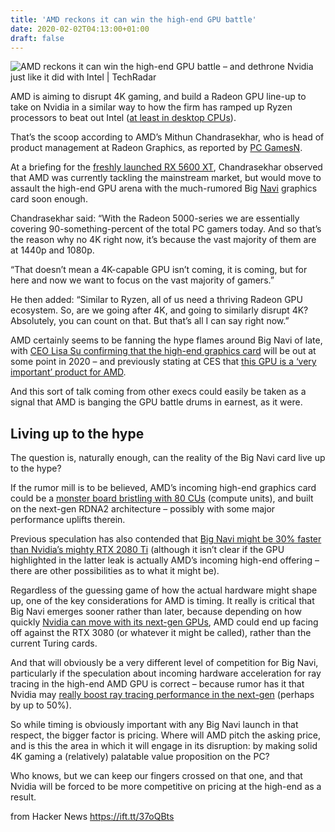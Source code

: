 ```yaml
---
title: 'AMD reckons it can win the high-end GPU battle'
date: 2020-02-02T04:13:00+01:00
draft: false
---
```


![](https://cdn.mos.cms.futurecdn.net/SAkXEnm63v5Db2GkEyudH9-1200-80.jpg "AMD reckons it can win the high-end GPU battle – and dethrone Nvidia just like it did with Intel | TechRadar")  

AMD is aiming to disrupt 4K gaming, and build a Radeon GPU line-up to take on Nvidia in a similar way to how the firm has ramped up Ryzen processors to beat out Intel ([at least in desktop CPUs](https://www.techradar.com/news/amd-continues-to-dominate-with-its-ryzen-5-3600-close-to-equalling-intels-entire-cpu-sales)).

That’s the scoop according to AMD’s Mithun Chandrasekhar, who is head of product management at Radeon Graphics, as reported by [PC GamesN](https://www.pcgamesn.com/amd/navi-4k-graphics-card).

At a briefing for the [freshly launched RX 5600 XT](https://www.techradar.com/reviews/amd-radeon-rx-5600-xt), Chandrasekhar observed that AMD was currently tackling the mainstream market, but would move to assault the high-end GPU arena with the much-rumored Big [Navi](https://www.techradar.com/news/amd-navi) graphics card soon enough.

Chandrasekhar said: “With the Radeon 5000-series we are essentially covering 90-something-percent of the total PC gamers today. And so that’s the reason why no 4K right now, it’s because the vast majority of them are at 1440p and 1080p.

“That doesn’t mean a 4K-capable GPU isn’t coming, it is coming, but for here and now we want to focus on the vast majority of gamers.”

He then added: “Similar to Ryzen, all of us need a thriving Radeon GPU ecosystem. So, are we going after 4K, and going to similarly disrupt 4K? Absolutely, you can count on that. But that’s all I can say right now.”

AMD certainly seems to be fanning the hype flames around Big Navi of late, with [CEO Lisa Su confirming that the high-end graphics card](https://www.techradar.com/news/amd-confirms-nvidia-killer-graphics-card-will-be-out-in-2020) will be out at some point in 2020 – and previously stating at CES that [this GPU is a ‘very important’ product for AMD](https://www.techradar.com/news/amd-confirms-ryzen-4000-cpus-will-be-out-in-2020-and-probably-that-nvidia-killer-gpu-too).

And this sort of talk coming from other execs could easily be taken as a signal that AMD is banging the GPU battle drums in earnest, as it were.

Living up to the hype
---------------------

The question is, naturally enough, can the reality of the Big Navi card live up to the hype?

If the rumor mill is to be believed, AMD’s incoming high-end graphics card could be a [monster board bristling with 80 CUs](https://www.techradar.com/news/amd-is-allegedly-testing-big-navi-and-it-could-be-a-monster-gpu-thatll-seriously-worry-nvidia) (compute units), and built on the next-gen RDNA2 architecture – possibly with some major performance uplifts therein.

Previous speculation has also contended that [Big Navi might be 30% faster than Nvidia’s mighty RTX 2080 Ti](https://www.techradar.com/news/amds-high-end-navi-gpu-could-be-30-faster-than-nvidias-rtx-2080-ti-rumor-hints) (although it isn’t clear if the GPU highlighted in the latter leak is actually AMD’s incoming high-end offering – there are other possibilities as to what it might be).

Regardless of the guessing game of how the actual hardware might shape up, one of the key considerations for AMD is timing. It really is critical that Big Navi emerges sooner rather than later, because depending on how quickly [Nvidia can move with its next-gen GPUs](https://www.techradar.com/news/nvidias-next-gen-7nm-ampere-graphics-cards-could-be-revealed-as-soon-as-march), AMD could end up facing off against the RTX 3080 (or whatever it might be called), rather than the current Turing cards.

And that will obviously be a very different level of competition for Big Navi, particularly if the speculation about incoming hardware acceleration for ray tracing in the high-end AMD GPU is correct – because rumor has it that Nvidia may [really boost ray tracing performance in the next-gen](https://www.techradar.com/news/nvidias-next-gen-ampere-gpus-promise-jaw-dropping-performance-boost-over-turing) (perhaps by up to 50%).

So while timing is obviously important with any Big Navi launch in that respect, the bigger factor is pricing. Where will AMD pitch the asking price, and is this the area in which it will engage in its disruption: by making solid 4K gaming a (relatively) palatable value proposition on the PC?

Who knows, but we can keep our fingers crossed on that one, and that Nvidia will be forced to be more competitive on pricing at the high-end as a result.

  
  
from Hacker News https://ift.tt/37oQBts